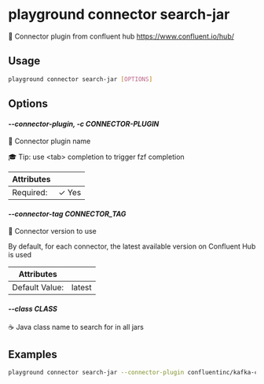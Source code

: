 # playground connector search-jar

🔌 Connector plugin from confluent hub https://www.confluent.io/hub/

## Usage

```bash
playground connector search-jar [OPTIONS]
```

## Options

#### *--connector-plugin, -c CONNECTOR-PLUGIN*

🔌 Connector plugin name  
  
🎓 Tip: use \<tab\> completion to trigger fzf completion

| Attributes      | &nbsp;
|-----------------|-------------
| Required:       | ✓ Yes

#### *--connector-tag CONNECTOR_TAG*

🔗 Connector version to use  
  
By default, for each connector, the latest available version on Confluent Hub is used

| Attributes      | &nbsp;
|-----------------|-------------
| Default Value:  | latest

#### *--class CLASS*

☕ Java class name to search for in all jars

## Examples

```bash
playground connector search-jar --connector-plugin confluentinc/kafka-connect-s3 --class WebIdentityTokenCredentialsProvider

```


